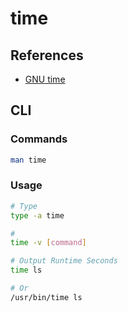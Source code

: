 # time

## References

- [GNU time](/gnu_time.md)

## CLI

### Commands

```sh
man time
```

### Usage

```sh
# Type
type -a time

#
time -v [command]

# Output Runtime Seconds
time ls

# Or
/usr/bin/time ls
```
